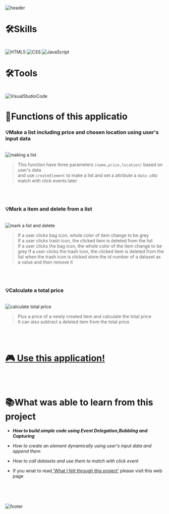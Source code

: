 ![header](https://capsule-render.vercel.app/api?type=waving&color=6A5DDF&height=300&section=header&text=SHOPPING%20LIST&fontSize=70&fontColor=fff)


# 🛠Skills
<br>
<img alt="HTML5" src ="https://img.shields.io/badge/HTML5-E34F26.svg?&style=for-the-badge&logo=HTML5&logoColor=fff"/>
<img alt="CSS" src ="https://img.shields.io/badge/CSS-F43059.svg?&style=for-the-badge&logo=CSSWizardry&logoColor=fff"/>
<img alt="JavaScript" src ="https://img.shields.io/badge/JavaScript-F7DF1E.svg?&style=for-the-badge&logo=JavaScript&logoColor=fff"/>
<br>
  

# 🛠Tools
<br>
<img alt="VisualStudioCode" src ="https://img.shields.io/badge/VisualStudioCode-007ACC.svg?&style=for-the-badge&logo=Visual Studio Code&logoColor=fff"/>
<br>


# 💾Functions of this applicatio

### 💡Make a list including price and chosen location using user's input data 
<br> 
<img alt="making a list" src="https://user-images.githubusercontent.com/70143350/153742739-d1437860-b5b5-4f56-b63a-bba8ebd3d9b4.gif"/>
<br>
<blockquote>
 This function have three parameters <code>(name,price,location)</code> based on user's data <br>
and use <code>createElement</code> to make a list and set a attribute a <code>data-id</code>to match with click events later<br>
</blockquote>
<br>
<br>


### 💡Mark a item and delete from a list
<br>
<img alt="mark a list and delete" src="https://user-images.githubusercontent.com/70143350/153743724-793a2348-4331-48ef-a274-9c44afb32498.gif"/>
<br>
<blockquote>
If a user clicks bag icon, whole color of item change to be grey <br>
If a user clicks trash icon, the clicked item is deleted from the list<br>
If a user clicks the bag icon, the whole color of the item change to be grey
If a user clicks the trash icon, the clicked item is deleted from the list
when the trash icon is clicked store the id number of a dataset as a value and then remove it
</blockquote>
<br>
<br>

### 💡Calculate a total price
<br>
<img alt="calculate total price" target="_blank" src="https://user-images.githubusercontent.com/70143350/153743445-0b169830-e5ea-403f-b1eb-e7350942e506.gif"/>
<br>
<blockquote>
Plus a price of a newly created item and calculate the total price<br>
It can also subtract a deleted item from the total price <br>
</blockquote>
<br>
<br>


# <a href="https://nara9709.github.io/Shopping_list/">🎮 Use this application! </a>

<br>
<br>

# 📚What was able to learn from this project
- <i><strong> How to build simple code using Event Delegation,Bubbling and Capturing </strong>
- How to create an element dynamically using user's input data and append them
- How to call datasets and use them to match with click event</i>

- If you wnat to read<a href="https://medium.com/@worldkr19/dfs-e75b7e20dd8a" target="_blank"> 'What I felt through this project'</a> please visit this web page

<br>
<br>
<br>

![footer](https://capsule-render.vercel.app/api?type=waving&color=6A5DDF&height=300&section=footer)


